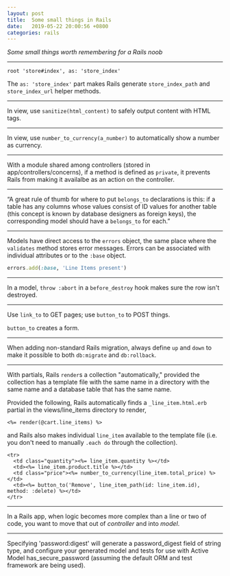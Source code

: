 ```yaml
---
layout: post
title:  Some small things in Rails
date:   2019-05-22 20:00:56 +0800
categories: rails
---
```


*Some small things worth remembering for a Rails noob*

----
`root 'store#index', as: 'store_index'`

The `as: 'store_index'` part makes Rails generate `store_index_path` and `store_index_url` helper methods.

---
In view, use `sanitize(html_content)` to safely output content with HTML tags.

---
In view, use `number_to_currency(a_number)` to automatically show a number as currency.

---
With a module shared among controllers (stored in app/controllers/concerns), if a method is defined as `private`, it prevents Rails from making it availalbe as an action on the controller.

---
“A great rule of thumb for where to put `belongs_to` declarations is this: if a table has any columns whose values consist of ID values for another table (this concept is known by database designers as foreign keys), the corresponding model should have a `belongs_to` for each.”

---
Models have direct access to the `errors` object, the same place where the `validates` method stores error messages. Errors can be associated with individual attributes or to the `:base` object.

```ruby
errors.add(:base, 'Line Items present')
```

---
In a model, `throw :abort` in a `before_destroy` hook makes sure the row isn't destroyed.

---
Use `link_to` to GET pages; use `button_to` to POST things.

`button_to` creates a form.

---
When adding non-standard Rails migration, always define `up` and `down` to make it possible to both `db:migrate` and `db:rollback`.

---
With partials, Rails `render`s a collection "automatically," provided the collection has a template file with the same name in a directory with the same name and a database table that has the same name.

Provided the following, Rails automatically finds a `_line_item.html.erb` partial in the views/line_items directory to render,
```
<%= render(@cart.line_items) %>
```

and Rails also makes individual `line_item` available to the template file (i.e. you don't need to manually `.each do` through the collection).
```
<tr>
  <td class="quantity"><%= line_item.quantity %></td>
  <td><%= line_item.product.title %></td>
  <td class="price"><%= number_to_currency(line_item.total_price) %></td>
  <td><%= button_to('Remove', line_item_path(id: line_item.id), method: :delete) %></td>
</tr>
```

---
In a Rails app, when logic becomes more complex than a line or two of code, you want to move that out of _controller_ and into _model_.

---
Specifying 'password:digest' will generate a password_digest field of string type, and configure your generated model and tests for use with Active Model has_secure_password (assuming the default ORM and test framework are being used).
